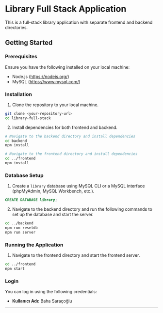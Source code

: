 # Library Full Stack Application

This is a full-stack library application with separate frontend and backend directories.

## Getting Started

### Prerequisites

Ensure you have the following installed on your local machine:

- Node.js (https://nodejs.org/)
- MySQL (https://www.mysql.com/)

### Installation

1. Clone the repository to your local machine.

```bash
git clone <your-repository-url>
cd library-full-stack
```

2. Install dependencies for both frontend and backend.

```bash
# Navigate to the backend directory and install dependencies
cd backend
npm install

# Navigate to the frontend directory and install dependencies
cd ../frontend
npm install
```

### Database Setup

1. Create a `library` database using MySQL CLI or a MySQL interface (phpMyAdmin, MySQL Workbench, etc.).

```sql
CREATE DATABASE library;
```

2. Navigate to the backend directory and run the following commands to set up the database and start the server.

```bash
cd ../backend
npm run resetdb
npm run server
```

### Running the Application

1. Navigate to the frontend directory and start the frontend server.

```bash
cd ../frontend
npm start
```

### Login

You can log in using the following credentials:

- **Kullanıcı Adı:** Baha Saraçoğlu

---
````
